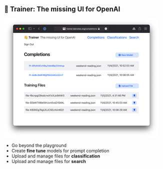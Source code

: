 ## 👋 Trainer: The missing UI for OpenAI

![](public/images/screenshot.png)

* Go beyond the playground
* Create **fine tune** models for prompt completion
* Upload and manage files for **classification**
* Upload and manage files for **search**
